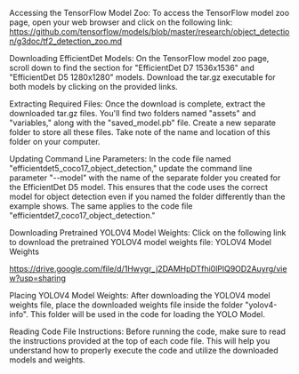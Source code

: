 
Accessing the TensorFlow Model Zoo:
To access the TensorFlow model zoo page, open your web browser and click on the following link: 
https://github.com/tensorflow/models/blob/master/research/object_detection/g3doc/tf2_detection_zoo.md

Downloading EfficientDet Models:
On the TensorFlow model zoo page, scroll down to find the section for "EfficientDet D7 1536x1536" and "EfficientDet D5 1280x1280" models. Download the tar.gz executable for both models by clicking on the provided links.

Extracting Required Files:
Once the download is complete, extract the downloaded tar.gz files. You'll find two folders named "assets" and "variables," along with the "saved_model.pb" file. Create a new separate folder to store all these files. Take note of the name and location of this folder on your computer.

Updating Command Line Parameters:
In the code file named "efficientdet5_coco17_object_detection," update the command line parameter "--model" with the name of the separate folder you created for the EfficientDet D5 model. This ensures that the code uses the correct model for object detection even if you named the folder differently than the example shows. The same applies to the code file "efficientdet7_coco17_object_detection."

Downloading Pretrained YOLOV4 Model Weights:
Click on the following link to download the pretrained YOLOV4 model weights file: YOLOV4 Model Weights

https://drive.google.com/file/d/1Hwygr_j2DAMHpDTfhi0lPlQ9OD2Auyrg/view?usp=sharing

Placing YOLOV4 Model Weights:
After downloading the YOLOV4 model weights file, place the downloaded weights file inside the folder "yolov4-info". This folder will be used in the code for loading the YOLO Model.

Reading Code File Instructions:
Before running the code, make sure to read the instructions provided at the top of each code file. This will help you understand how to properly execute the code and utilize the downloaded models and weights.
